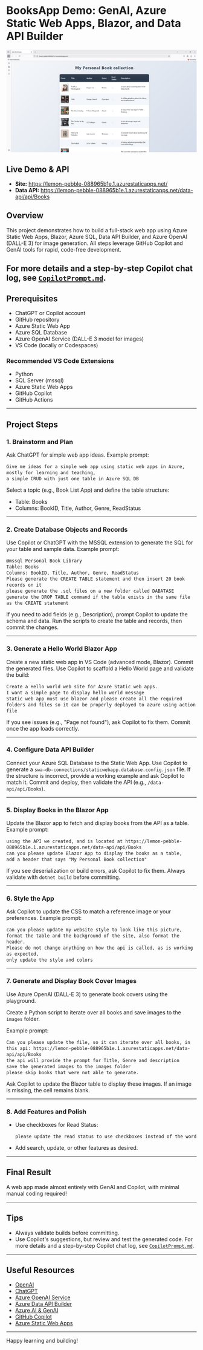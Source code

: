 # BooksApp Demo: GenAI, Azure Static Web Apps, Blazor, and Data API Builder

![Booksapp Screenshot](Page.png)

## Live Demo & API
- **Site:** <a href="https://lemon-pebble-088965b1e.1.azurestaticapps.net/" target="_blank">https://lemon-pebble-088965b1e.1.azurestaticapps.net/</a>
- **Data API:** <a href="https://lemon-pebble-088965b1e.1.azurestaticapps.net/data-api/api/Books" target="_blank">https://lemon-pebble-088965b1e.1.azurestaticapps.net/data-api/api/Books</a>

## Overview
This project demonstrates how to build a full-stack web app using Azure Static Web Apps, Blazor, Azure SQL, Data API Builder, and Azure OpenAI (DALL-E 3) for image generation. All steps leverage GitHub Copilot and GenAI tools for rapid, code-free development.

For more details and a step-by-step Copilot chat log, see [`CopilotPrompt.md`](CopilotPrompt.md).
---

## Prerequisites
- ChatGPT or Copilot account
- GitHub repository
- Azure Static Web App
- Azure SQL Database
- Azure OpenAI Service (DALL-E 3 model for images)
- VS Code (locally or Codespaces)

### Recommended VS Code Extensions
- Python
- SQL Server (mssql)
- Azure Static Web Apps
- GitHub Copilot
- GitHub Actions

---

## Project Steps

### 1. Brainstorm and Plan
Ask ChatGPT for simple web app ideas. Example prompt:

```
Give me ideas for a simple web app using static web apps in Azure, mostly for learning and teaching, 
a simple CRUD with just one table in Azure SQL DB
```

Select a topic (e.g., Book List App) and define the table structure:
- Table: Books
- Columns: BookID, Title, Author, Genre, ReadStatus

---

### 2. Create Database Objects and Records
Use Copilot or ChatGPT with the MSSQL extension to generate the SQL for your table and sample data. Example prompt:

```
@mssql Personal Book Library
Table: Books
Columns: BookID, Title, Author, Genre, ReadStatus
Please generate the CREATE TABLE statement and then insert 20 book records on it
please generate the .sql files on a new folder called DABATASE
generate the DROP TABLE command if the table exists in the same file as the CREATE statement
```

If you need to add fields (e.g., Description), prompt Copilot to update the schema and data. Run the scripts to create the table and records, then commit the changes.

---

### 3. Generate a Hello World Blazor App
Create a new static web app in VS Code (advanced mode, Blazor). Commit the generated files. Use Copilot to scaffold a Hello World page and validate the build:

```
Create a Hello world web site for Azure Static web apps.
I want a simple page to display hello world message
Static web app must use blazor and please create all the required folders and files so it can be properly deployed to azure using action file
```

If you see issues (e.g., "Page not found"), ask Copilot to fix them. Commit once the app loads correctly.

---

### 4. Configure Data API Builder
Connect your Azure SQL Database to the Static Web App. Use Copilot to generate a `swa-db-connections/staticwebapp.database.config.json` file. If the structure is incorrect, provide a working example and ask Copilot to match it. Commit and deploy, then validate the API (e.g., `/data-api/api/Books`).

---

### 5. Display Books in the Blazor App
Update the Blazor app to fetch and display books from the API as a table. Example prompt:

```
using the API we created, and is located at https://lemon-pebble-088965b1e.1.azurestaticapps.net/data-api/api/Books
can you please update Blazor App to display the books as a table, 
add a header that says "My Personal Book collection"
```

If you see deserialization or build errors, ask Copilot to fix them. Always validate with `dotnet build` before committing.

---

### 6. Style the App
Ask Copilot to update the CSS to match a reference image or your preferences. Example prompt:

```
can you please update my website style to look like this picture, 
format the table and the background of the site, also format the header.
Please do not change anything on how the api is called, as is working as expected, 
only update the style and colors
```

---

### 7. Generate and Display Book Cover Images

Use Azure OpenAI (DALL-E 3) to generate book covers using the playground.

Create a Python script to iterate over all books and save images to the `images` folder. 

Example prompt:

```
Can you please update the file, so it can iterate over all books, in this api: https://lemon-pebble-088965b1e.1.azurestaticapps.net/data-api/api/Books
the api will provide the prompt for Title, Genre and description
save the generated images to the images folder
please skip books that were not able to generate.
```

Ask Copilot to update the Blazor table to display these images. If an image is missing, the cell remains blank.

---

### 8. Add Features and Polish
- Use checkboxes for Read Status:
  ```
  please update the read status to use checkboxes instead of the word
  ```
- Add search, update, or other features as desired.

---

## Final Result
A web app made almost entirely with GenAI and Copilot, with minimal manual coding required!


---

## Tips
- Always validate builds before committing.
- Use Copilot's suggestions, but review and test the generated code.
For more details and a step-by-step Copilot chat log, see [`CopilotPrompt.md`](CopilotPrompt.md).

---

## Useful Resources
- <a href="https://openai.com/" target="_blank">OpenAI</a>
- <a href="https://chat.openai.com/" target="_blank">ChatGPT</a>
- <a href="https://azure.microsoft.com/en-us/products/ai-services/openai-service" target="_blank">Azure OpenAI Service</a>
- <a href="https://learn.microsoft.com/en-us/azure/data-api-builder/" target="_blank">Azure Data API Builder</a>
- <a href="https://learn.microsoft.com/en-us/azure/ai-services/" target="_blank">Azure AI & GenAI</a>
- <a href="https://github.com/features/copilot" target="_blank">GitHub Copilot</a>
- <a href="https://learn.microsoft.com/en-us/azure/static-web-apps/overview" target="_blank">Azure Static Web Apps</a>

---

Happy learning and building!
